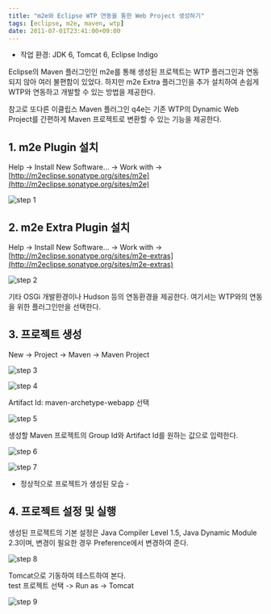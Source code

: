 ```yaml
---
title: "m2e와 Eclipse WTP 연동을 통한 Web Project 생성하기"
tags: [eclipse, m2e, maven, wtp]
date: 2011-07-01T23:41:00+09:00
---
```


* 작업 환경: JDK 6, Tomcat 6, Eclipse Indigo
  
Eclipse의 Maven 플러그인인 m2e를 통해 생성된 프로젝트는 WTP 플러그인과 연동되지 않아 여러 불편함이 있었다. 하지만 m2e Extra 플러그인을 추가 설치하여 손쉽게 WTP와 연동하고 개발할 수 있는 방법을 제공한다.  
  
참고로 또다른 이클립스 Maven 플러그인 q4e는 기존 WTP의 Dynamic Web Project를 간편하게 Maven 프로젝트로 변환할 수 있는 기능을 제공한다.

## 1. m2e Plugin 설치
Help -> Install New Software... -> Work with -> [http://m2eclipse.sonatype.org/sites/m2e](http://m2eclipse.sonatype.org/sites/m2e)  

![step 1](/assets/image/2011-07-01-201107162258.jpg)
  
  

## 2. m2e Extra Plugin 설치
Help -\> Install New Software... -\> Work with -\> [http://m2eclipse.sonatype.org/sites/m2e-extras](http://m2eclipse.sonatype.org/sites/m2e-extras)

![step 2](/assets/image/2011-07-01-201107162309.jpg)
  
기타 OSGi 개발환경이나 Hudson 등의 연동환경을 제공한다. 여기서는 WTP와의 연동을 위한 플러그인만을 선택한다.  
  
  

## 3. 프로젝트 생성
New -> Project -> Maven -> Maven Project  

![step 3](/assets/image/2011-07-01-201107162315.jpg)
  
![step 4](/assets/image/2011-07-01-201107162316.jpg)
  
Artifact Id: maven-archetype-webapp 선택  

![step 5](/assets/image/2011-07-01-201107162317.jpg)
  
생성할 Maven 프로젝트의 Group Id와 Artifact Id를 원하는 값으로 입력한다.  

![step 6](/assets/image/2011-07-01-201106172318.jpg)
  
![step 7](/assets/image/2011-07-01-201107162406.jpg)

- 정상적으로 프로젝트가 생성된 모습 -  
  

  

## 4. 프로젝트 설정 및 실행
생성된 프로젝트의 기본 설정은 Java Compiler Level 1.5, Java Dynamic Module 2.3이며, 변경이 필요한 경우 Preference에서 변경하여 준다.  

![step 8](/assets/image/2011-07-01-201107162415.jpg)
  
Tomcat으로 기동하여 테스트하여 본다.  
test 프로젝트 선택 -> Run as -> Tomcat  

![step 9](/assets/image/2011-07-01-201107162417.jpg)

